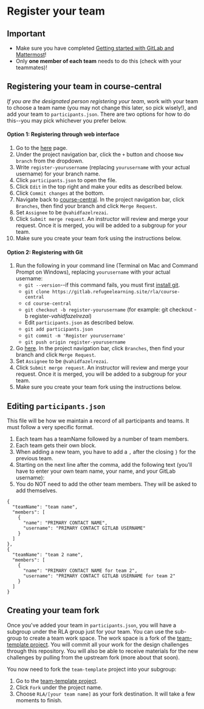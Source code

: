 # Register your team

## Important

* Make sure you have completed [Getting started with GitLab and Mattermost](onboarding.md)!
* Only **one member of each team** needs to do this (check with your teammates)!

## Registering your team in course-central

*If you are the designated person registering your team*, work with your team to choose a team name (you may not change this later, so pick wisely!), and add your team to `participants.json`. There are two options for how to do this--you may pick whichever you prefer below.

#### Option 1: Registering through web interface

1. Go to the [here](https://gitlab.refugeelearning.site/rla/course-central) page.
2. Under the project navigation bar, click the `+` button and choose `New branch` from the dropdown.
3. Write `register-yourusername` (replacing `yourusername` with your actual username) for your branch name.
4. Click `participants.json` to open the file.
5. Click `Edit` in the top right and make your edits as described below.
6. Click `Commit changes` at the bottom.
7. Navigate back to [course-central](https://gitlab.refugeelearning.site/rla/course-central). In the project navigation bar, click `Branches`, then find your branch and click `Merge Request`.
8. Set `Assignee` to be `@vahidfazelrezai`.
9. Click `Submit merge request`. An instructor will review and merge your request. Once it is merged, you will be added to a subgroup for your team.
10. Make sure you create your team fork using the instructions below.

#### Option 2: Registering with Git

1. Run the following in your command line (Terminal on Mac and Command Prompt on Windows), replacing `yourusername` with your actual username:
    - `git --version`--if this command fails, you must first [install git](https://git-scm.com/book/en/v2/Getting-Started-Installing-Git).
    - `git clone https://gitlab.refugeelearning.site/rla/course-central`
    - `cd course-central`
    - `git checkout -b register-yourusername` (for example: git checkout -b register-*vahidfazelrezai*)
    - Edit `participants.json` as described below.
    - `git add participants.json`
    - `git commit -m 'Register yourusername'`
    - `git push origin register-yourusername`
2. Go [here](https://gitlab.refugeelearning.site/rla/course-central). In the project navigation bar, click `Branches`, then find your branch and click `Merge Request`.
3. Set `Assignee` to be `@vahidfazelrezai`.
4. Click `Submit merge request`. An instructor will review and merge your request. Once it is merged, you will be added to a subgroup for your team.
5. Make sure you create your team fork using the instructions below.

## Editing `participants.json`

This file will be how we maintain a record of all participants and teams. It must follow a very specific format.

1. Each team has a teamName followed by a number of team members.
2. Each team gets their own block.
3. When adding a new team, you have to add a `,` after the closing `}` for the previous team.
4. Starting on the next line after the comma, add the following text (you'll have to enter your own team name, your name, and your GitLab username):
5. You do NOT need to add the other team members. They will be asked to add themselves.

```
{
  "teamName": "team name",
  "members": [
    {
      "name": "PRIMARY CONTACT NAME",
      "username": "PRIMARY CONTACT GITLAB USERNAME"
    }
  ]
},
{
  "teamName": "team 2 name",
  "members": [
    {
      "name": "PRIMARY CONTACT NAME for team 2",
      "username": "PRIMARY CONTACT GITLAB USERNAME for team 2"
    }
  ]
}
```

## Creating your team fork

Once you've added your team in `participants.json`, you will have a subgroup under the RLA group just for your team. You can use the sub-group to create a team work space. The work space is a fork of the [team-template project](https://gitlab.refugeelearning.site/rla/team-template). You will commit all your work for the design challenges through this repository. You will also be able to receive materials for the new challenges by pulling from the upstream fork (more about that soon).


You now need to fork the `team-template` project into your subgroup:
1. Go to the [team-template project](https://gitlab.refugeelearning.site/rla/team-template).
2. Click `Fork` under the project name.
3. Choose `RLA/[your team name]` as your fork destination. It will take a few moments to finish.
